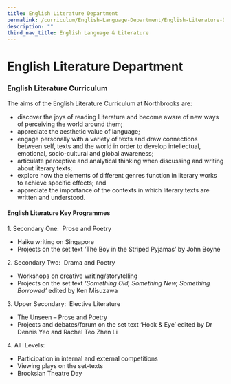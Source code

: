 ```yaml
---
title: English Literature Department
permalink: /curriculum/English-Language-Department/English-Literature-Department/
description: ""
third_nav_title: English Language & Literature
---
```

English Literature Department
=============================

### **English Literature Curriculum**



The aims of the English Literature Curriculum at Northbrooks are:

*   discover the joys of reading Literature and become aware of new ways of perceiving the world around them;
*   appreciate the aesthetic value of language;
*   engage personally with a variety of texts and draw connections between self, texts and the world in order to develop intellectual, emotional, socio-cultural and global awareness;
*   articulate perceptive and analytical thinking when discussing and writing about literary texts;
*   explore how the elements of different genres function in literary works to achieve specific effects; and
*   appreciate the importance of the contexts in which literary texts are written and understood.

#### **English Literature Key Programmes**

1\. Secondary One:  Prose and Poetry

*   Haiku writing on Singapore
*   Projects on the set text ‘The Boy in the Striped Pyjamas’ by John Boyne

2\. Secondary Two:  Drama and Poetry

*   Workshops on creative writing/storytelling
*   Projects on the set text _‘Something Old, Something New, Something Borrowed’_ edited by Ken Misuzawa

3\. Upper Secondary:  Elective Literature

*   The Unseen – Prose and Poetry
*   Projects and debates/forum on the set text ‘Hook & Eye’ edited by Dr Dennis Yeo and Rachel Teo Zhen Li


4\. All  Levels: 

*   Participation in internal and external competitions
*   Viewing plays on the set-texts
*   Brooksian Theatre Day